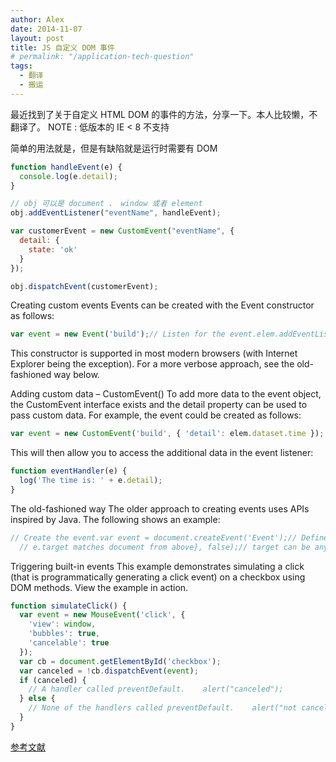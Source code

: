 ```yaml
---
author: Alex
date: 2014-11-07
layout: post
title: JS 自定义 DOM 事件
# permalink: "/application-tech-question"
tags:
  - 翻译
  - 搬运
---
```


最近找到了关于自定义 HTML DOM 的事件的方法，分享一下。本人比较懒，不翻译了。
NOTE :  低版本的 IE < 8 不支持

简单的用法就是，但是有缺陷就是运行时需要有 DOM

```js
function handleEvent(e) {
  console.log(e.detail);
}

// obj 可以是 document 、 window 或者 element
obj.addEventListener("eventName", handleEvent);

var customerEvent = new CustomEvent("eventName", {
  detail: {
    state: 'ok'
  }
});

obj.dispatchEvent(customerEvent);
```

Creating custom events
Events can be created with the Event constructor as follows:

```js
var event = new Event('build');// Listen for the event.elem.addEventListener('build', function (e) { ... }, false);// Dispatch the event.elem.dispatchEvent(event);
```

This constructor is supported in most modern browsers (with Internet Explorer being the exception). For a more verbose approach, see the old-fashioned way below.

Adding custom data – CustomEvent()
To add more data to the event object, the CustomEvent interface exists and the detail property can be used to pass custom data.
For example, the event could be created as follows:

```js
var event = new CustomEvent('build', { 'detail': elem.dataset.time });
```

This will then allow you to access the additional data in the event listener:

```js
function eventHandler(e) {
  log('The time is: ' + e.detail);
}
```

The old-fashioned way
The older approach to creating events uses APIs inspired by Java. The following shows an example:

```js
// Create the event.var event = document.createEvent('Event');// Define that the event name is 'build'.event.initEvent('build', true, true);// Listen for the event.document.addEventListener('build', function (e) {
  // e.target matches document from above}, false);// target can be any Element or other EventTarget.document.dispatchEvent(event);
```

Triggering built-in events
This example demonstrates simulating a click (that is programmatically generating a click event) on a checkbox using DOM methods. View the example in action.

```js
function simulateClick() {
  var event = new MouseEvent('click', {
    'view': window,
    'bubbles': true,
    'cancelable': true
  });
  var cb = document.getElementById('checkbox'); 
  var canceled = !cb.dispatchEvent(event);
  if (canceled) {
    // A handler called preventDefault.    alert("canceled");
  } else {
    // None of the handlers called preventDefault.    alert("not canceled");
  }
}
```

[参考文献](https://developer.mozilla.org/en-US/docs/Web/API/document.createEvent)
